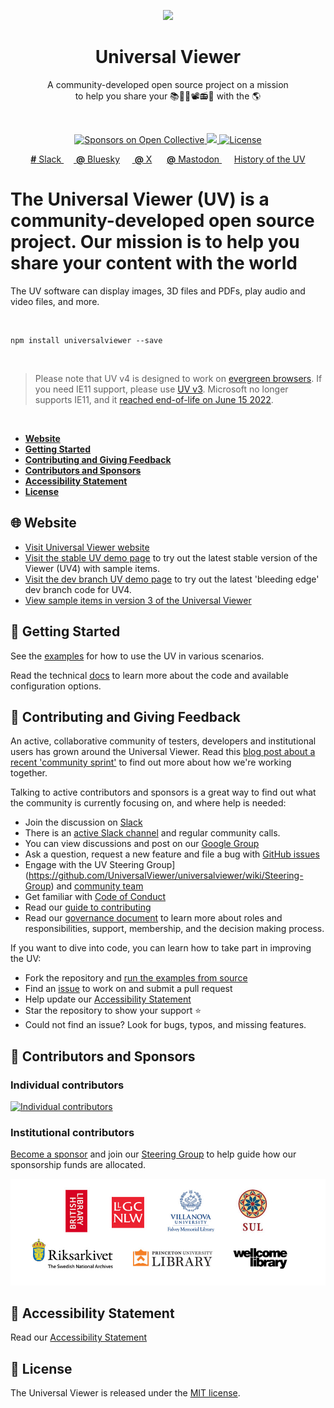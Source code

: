 <p align="center">
<img src="https://avatars0.githubusercontent.com/u/9430521" style="width: 150px;" />
<h1 align="center" style="width: 60%; margin-left: auto; margin-right: auto;">Universal Viewer</h1>
<p align="center">
A community-developed open source project on a mission<br/> to help you share your 📚📜📰📽️📻🗿 with the 🌎
</p>
</p>
<br/>
<p align="center">
<a href="#-sponsors"><a href="https://opencollective.com/universalviewer/sponsors">
  <img src="https://opencollective.com/universalviewer/sponsors/badge.svg" alt="Sponsors on Open Collective" />
</a>
<a href="https://app.netlify.com/sites/uv/deploys">
<img src="https://api.netlify.com/api/v1/badges/91dc58e8-49dd-495f-98bb-84570a0edb7c/deploy-status" />
</a>
<a href="https://github.com/UniversalViewer/universalviewer/blob/main/LICENSE.txt">
  <img src="https://img.shields.io/npm/l/universalviewer.svg" alt="License" />
</a>
</p>
<p align="center"><a href="https://docs.google.com/forms/d/e/1FAIpQLSeHLD0kng5aXvGFsNN_tJGsZMTnp08Hv2F6kdGsJRb6bT0NWw/viewform" rel="nofollow"><strong>#</strong> Slack
</a> &nbsp;&nbsp;&nbsp;&nbsp;<a href="https://bsky.app/profile/universalviewer.io"> <strong>@</strong> Bluesky</a> &nbsp;&nbsp;&nbsp;&nbsp;<a href="https://x.com/universalviewer"> <strong>@</strong> X</a> &nbsp;&nbsp;&nbsp;&nbsp; <a href="https://glammr.us/@universalviewer"> <strong>@</strong> Mastodon </a>&nbsp;&nbsp;&nbsp;&nbsp; <a href="https://github.com/UniversalViewer/universalviewer/wiki"> History of the UV </a> </p>

# The Universal Viewer (UV) is a community-developed open source project. Our mission is to help you share your content with the world

The UV software can display images, 3D files and PDFs, play audio and video files, and more. 

<br/>

    npm install universalviewer --save

<br/>
    
> Please note that UV v4 is designed to work on [evergreen browsers](https://www.w3.org/2001/tag/doc/evergreen-web/). If you need IE11 support, please use [UV v3](https://github.com/UniversalViewer/universalviewer/tree/v3).
> Microsoft no longer supports IE11, and it [reached end-of-life on June 15 2022](https://blogs.windows.com/windowsexperience/2021/05/19/the-future-of-internet-explorer-on-windows-10-is-in-microsoft-edge/).

<br/>

- [**Website**](#-website)
- [**Getting Started**](#-getting-started)
- [**Contributing and Giving Feedback**](#-contributing-and-giving-feedback)
- [**Contributors and Sponsors**](#-contributors-and-sponsors)
- [**Accessibility Statement**](#-accessibility-statement)
- [**License**](#-license)

## 🌐 Website

- [Visit Universal Viewer website](https://universalviewer.io/)
- [Visit the stable UV demo page](https://uv-v4.netlify.app) to try out the latest stable version of the Viewer (UV4) with sample items.
- [Visit the dev branch UV demo page](https://universalviewer.dev) to try out the latest 'bleeding edge' dev branch code for UV4.
- [View sample items in version 3 of the Universal Viewer](https://uv-v3.netlify.app)

## 📖 Getting Started

See the [examples](https://github.com/UniversalViewer/universalviewer/wiki/UV-Examples) for how to use the UV in various scenarios.

Read the technical [docs](https://docs.universalviewer.io/modules.html) to learn more about the code and available configuration options.

<a id="feedback"></a>
<a id="contributing"></a>
## 📣 Contributing and Giving Feedback

An active, collaborative community of testers, developers and institutional users has grown around the Universal Viewer. Read this [blog post about a recent 'community sprint'](https://blogs.bl.uk/digital-scholarship/2024/11/working-together-the-community-sprint-experience-.html) to find out more about how we're working together.

Talking to active contributors and sponsors is a great way to find out what the community is currently focusing on, and where help is needed:

- Join the discussion on [Slack](http://universalviewer.io/#contact)
- There is an [active Slack channel](https://docs.google.com/forms/d/e/1FAIpQLSeHLD0kng5aXvGFsNN_tJGsZMTnp08Hv2F6kdGsJRb6bT0NWw/viewform) and regular community calls.
- You can view discussions and post on our [Google Group](https://groups.google.com/forum/#!forum/universalviewer)
- Ask a question, request a new feature and file a bug with [GitHub issues](https://github.com/universalviewer/universalviewer/issues/new)
- Engage with the UV Steering Group](https://github.com/UniversalViewer/universalviewer/wiki/Steering-Group) and [community team](https://github.com/UniversalViewer/universalviewer/blob/dev/COMMUNITY_TEAM.md)
- Get familiar with [Code of Conduct](https://github.com/UniversalViewer/universalviewer/blob/dev/CODE_OF_CONDUCT.md)
- Read our [guide to contributing](https://github.com/UniversalViewer/universalviewer/blob/dev/CONTRIBUTING.md)
- Read our [governance document](https://github.com/UniversalViewer/universalviewer/blob/dev/GOVERNANCE.md) to learn more about roles and responsibilities, support, membership, and the decision making process.

If you want to dive into code, you can learn how to take part in improving the UV:

- Fork the repository and [run the examples from source](#-getting-started)
- Find an [issue](https://github.com/UniversalViewer/universalviewer/issues) to work on and submit a pull request
- Help update our [Accessibility Statement](https://github.com/UniversalViewer/universalviewer/wiki/Accessibility-Statement-for-the-Universal-Viewer)
- Star the repository to show your support ⭐
- Could not find an issue? Look for bugs, typos, and missing features.

<a id="sponsors"></a>
## 🏅 Contributors and Sponsors

### Individual contributors
[![Individual contributors](https://opencollective.com/universalviewer/contributors.svg?width=890&button=false "Individual contributors")](https://github.com/UniversalViewer/universalviewer/graphs/contributors)

### Institutional contributors
[Become a sponsor](https://opencollective.com/universalviewer#sponsor) and join our [Steering Group](https://github.com/UniversalViewer/universalviewer/wiki/Steering-Group) to help guide how our sponsorship funds are allocated.

![Institutional contributors](https://raw.githubusercontent.com/UniversalViewer/assets/master/contributors.jpg "Institutional contributors")

## 📖 Accessibility Statement

Read our [Accessibility Statement](https://github.com/UniversalViewer/universalviewer/wiki/Accessibility-Statement-for-the-Universal-Viewer)

## 📖 License

The Universal Viewer is released under the [MIT license](https://github.com/UniversalViewer/universalviewer/blob/master/LICENSE.txt).
